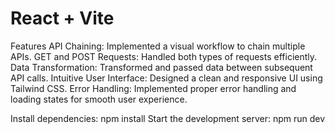 # React + Vite
Features
API Chaining: Implemented a visual workflow to chain multiple APIs.
GET and POST Requests: Handled both types of requests efficiently.
Data Transformation: Transformed and passed data between subsequent API calls.
Intuitive User Interface: Designed a clean and responsive UI using Tailwind CSS.
Error Handling: Implemented proper error handling and loading states for smooth user experience.

Install dependencies: npm install
Start the development server: npm run dev

